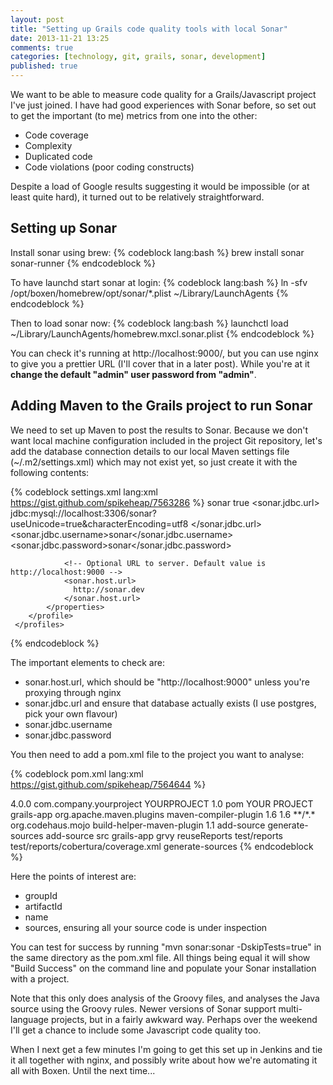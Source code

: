 ```yaml
---
layout: post
title: "Setting up Grails code quality tools with local Sonar"
date: 2013-11-21 13:25
comments: true
categories: [technology, git, grails, sonar, development]
published: true
---
```


We want to be able to measure code quality for a Grails/Javascript project I've just joined. I have had good experiences with Sonar before, so set out to get the important (to me) metrics from one into the other:

* Code coverage
* Complexity
* Duplicated code
* Code violations (poor coding constructs)

Despite a load of Google results suggesting it would be impossible (or at least quite hard), it turned out to be relatively straightforward.

<!-- more -->


## Setting up Sonar 

Install sonar using brew:
{% codeblock lang:bash %}
brew install sonar sonar-runner
{% endcodeblock %}

To have launchd start sonar at login:
{% codeblock lang:bash %}
ln -sfv /opt/boxen/homebrew/opt/sonar/*.plist ~/Library/LaunchAgents
{% endcodeblock %}

Then to load sonar now:
{% codeblock lang:bash %}
    launchctl load ~/Library/LaunchAgents/homebrew.mxcl.sonar.plist
{% endcodeblock %}

You can check it's running at http://localhost:9000/, but you can use nginx to give you a prettier URL (I'll cover that in a later post). While you're at it **change the default "admin" user password from "admin"**.

## Adding Maven to the Grails project to run Sonar

We need to set up Maven to post the results to Sonar. Because we don't want local machine configuration included in the project Git repository, let's add the database connection details to our local Maven settings file (~/.m2/settings.xml) which may not exist yet, so just create it with the following contents:

{% codeblock settings.xml lang:xml  https://gist.github.com/spikeheap/7563286 %}
<settings>
    <profiles>
        <profile>
            <id>sonar</id>
            <activation>
                <activeByDefault>true</activeByDefault>
            </activation>
            <properties>
                <!-- Example for MySQL-->
                <sonar.jdbc.url>
                  jdbc:mysql://localhost:3306/sonar?useUnicode=true&amp;characterEncoding=utf8
                </sonar.jdbc.url>
                <sonar.jdbc.username>sonar</sonar.jdbc.username>
                <sonar.jdbc.password>sonar</sonar.jdbc.password>
 
                <!-- Optional URL to server. Default value is http://localhost:9000 -->
                <sonar.host.url>
                  http://sonar.dev
                </sonar.host.url>
            </properties>
        </profile>
     </profiles>
</settings>
{% endcodeblock %}

The important elements to check are:

* sonar.host.url, which should be "http://localhost:9000" unless you're proxying through nginx
* sonar.jdbc.url and ensure that database actually exists (I use postgres, pick your own flavour)
* sonar.jdbc.username
* sonar.jdbc.password

You then need to add a pom.xml file to the project you want to analyse:

{% codeblock pom.xml lang:xml https://gist.github.com/spikeheap/7564644 %}
<?xml version="1.0"?>
<project xmlns="http://maven.apache.org/POM/4.0.0" xmlns:xsi="http://www.w3.org/2001/XMLSchema-instance" xsi:schemaLocation="http://maven.apache.org/POM/4.0.0 http://maven.apache.org/xsd/maven-4.0.0.xsd">
	<modelVersion>4.0.0</modelVersion>
	<groupId>com.company.yourproject</groupId>
	<artifactId>YOURPROJECT</artifactId>
	<version>1.0</version>
	<packaging>pom</packaging>
	<name>YOUR PROJECT</name>
	<build>
		<sourceDirectory>grails-app</sourceDirectory>
		<plugins>
			<plugin>
				<groupId>org.apache.maven.plugins</groupId>
				<artifactId>maven-compiler-plugin</artifactId>
				<configuration>
					<source>1.6</source>
					<target>1.6</target>
					<excludes>
						<exclude>**/*.*</exclude>
					</excludes>
				</configuration>
			</plugin>
			<plugin>
				<groupId>org.codehaus.mojo</groupId>
				<artifactId>build-helper-maven-plugin</artifactId>
				<version>1.1</version>
				<executions>
					<execution>
						<id>add-source</id>
						<phase>generate-sources</phase>
						<goals>
							<goal>add-source</goal>
						</goals>
						<configuration>
							<sources>
								<source>src</source>
								<source>grails-app</source>
							</sources>
						</configuration>
					</execution>
				</executions>
			</plugin>
		</plugins>
	</build>
	<properties>
		<sonar.language>grvy</sonar.language>
		<sonar.dynamicAnalysis>reuseReports</sonar.dynamicAnalysis>
		<sonar.surefire.reportsPath>test/reports</sonar.surefire.reportsPath>
		<sonar.cobertura.reportPath>test/reports/cobertura/coverage.xml</sonar.cobertura.reportPath>
		<sonar.phase>generate-sources</sonar.phase>
	</properties>
</project>
{% endcodeblock %}

Here the points of interest are:

* groupId
* artifactId
* name
* sources, ensuring all your source code is under inspection

You can test for success by running "mvn sonar:sonar -DskipTests=true" in the same directory as the pom.xml file. All things being equal it will show "Build Success" on the command line and populate your Sonar installation with a project.

Note that this only does analysis of the Groovy files, and analyses the Java source using the Groovy rules. Newer versions of Sonar support multi-language projects, but in a fairly awkward way. Perhaps over the weekend I'll get a chance to include some Javascript code quality too.

When I next get a few minutes I'm going to get this set up in Jenkins and tie it all together with nginx, and possibly write about how we're automating it all with Boxen. Until the next time...

